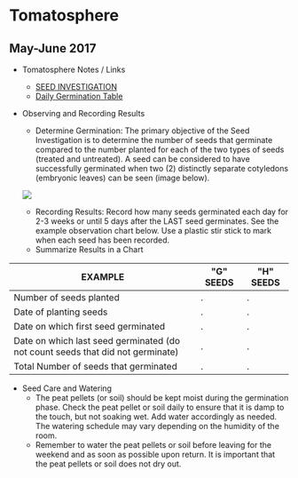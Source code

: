 # Tomatosphere
## May-June 2017

- Tomatosphere Notes / Links
  - [SEED INVESTIGATION](http://tomatosphere.letstalkscience.ca/Investigation)
  - [Daily Germination Table](http://tomatosphere.letstalkscience.ca/Portals/5/Learning-Strategies/4-TS-Class-Daily-Germination-Table-Template-4-12.pdf)

- Observing and Recording Results
  - Determine Germination: The primary objective of the Seed Investigation is to determine the number of seeds that germinate compared to the number planted for each of the two types of seeds (treated and untreated).  A seed can be considered to have successfully germinated when two (2) distinctly separate cotyledons (embryonic leaves) can be seen (image below).
  
  ![](http://tomatosphere.letstalkscience.ca/portals/5/images/cotyledons.jpg)
  - Recording Results: Record how many seeds germinated each day for 2-3 weeks or until 5 days after the LAST seed germinates. See the example observation chart below. Use a plastic stir stick to mark when each seed has been recorded.
  - Summarize Results in a Chart
  
EXAMPLE | "G" SEEDS | "H" SEEDS
--- | --- | ---
Number of seeds planted | . | .
Date of planting seeds | . | .
Date on which first seed germinated | . | .
Date on which last seed germinated (do not count seeds that did not germinate) | . | .
Total Number of seeds that germinated | . | .

- Seed Care and Watering
  - The peat pellets (or soil) should be kept moist during the germination phase. Check the peat pellet or soil daily to ensure that it is damp to the touch, but not soaking wet. Add water accordingly as needed. The watering schedule may vary depending on the humidity of the room.
  - Remember to water the peat pellets or soil before leaving for the weekend and as soon as possible upon return. It is important that the peat pellets or soil does not dry out.
